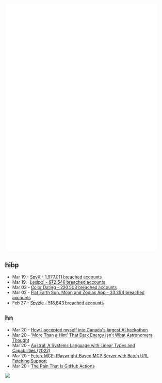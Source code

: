![Metrics](https://raw.githubusercontent.com/phixion/phixion/master/metrics.svg)

## hibp

<!--
for https://github.com/phixion/phixion/blob/main/.github/workflows/feeds.yml
-->
<!--START_SECTION:haveibeenpwnd-->
- Mar 19 - [SpyX - 1,977,011 breached accounts](https://haveibeenpwned.com/PwnedWebsites#SpyX)
- Mar 19 - [Lexipol - 672,546 breached accounts](https://haveibeenpwned.com/PwnedWebsites#Lexipol)
- Mar 03 - [Color Dating - 220,503 breached accounts](https://haveibeenpwned.com/PwnedWebsites#ColorDating)
- Mar 02 - [Flat Earth Sun, Moon and Zodiac App - 33,294 breached accounts](https://haveibeenpwned.com/PwnedWebsites#FlatEarthDave)
- Feb 27 - [Spyzie - 518,643 breached accounts](https://haveibeenpwned.com/PwnedWebsites#Spyzie)
<!--END_SECTION:haveibeenpwnd-->

## hn

<!--
for https://github.com/phixion/phixion/blob/main/.github/workflows/feeds.yml
-->
<!--START_SECTION:hn-->
- Mar 20 - [How I accepted myself into Canada's largest AI hackathon](https://fastcall.dev/posts/genai-genesis-firebase/)
- Mar 20 - ['More Than a Hint' That Dark Energy Isn't What Astronomers Thought](https://www.nytimes.com/2025/03/19/science/space/astronomer-desi-dark-energy.html)
- Mar 20 - [Austral: A Systems Language with Linear Types and Capabilities (2022)](https://borretti.me/article/introducing-austral)
- Mar 20 - [Fetch-MCP: Playwright-Based MCP Server with Batch URL Fetching Support](https://github.com/jae-jae/fetch-mcp)
- Mar 20 - [The Pain That Is GitHub Actions](https://www.feldera.com/blog/the-pain-that-is-github-actions)
<!--END_SECTION:hn-->

<!--
for https://yhype.me
-->
![](https://hit.yhype.me/github/profile?user_id=13013670)
